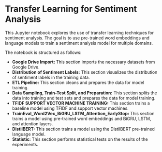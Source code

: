 # Transfer Learning for Sentiment Analysis

This Jupyter notebook explores the use of transfer learning techniques for sentiment analysis. The goal is to use pre-trained word embeddings and language models to train a sentiment analysis model for multiple domains.

The notebook is structured as follows:

* **Google Drive Import:** This section imports the necessary datasets from Google Drive.
* **Distribution of Sentiment Labels:** This section visualizes the distribution of sentiment labels in the training data.
* **ETL Pipeline:** This section cleans and prepares the data for model training.
* **Data Sampling, Train-Test Split, and Preparation:** This section splits the data into training and test sets and prepares the data for model training.
* **TFIDF SUPPORT VECTOR MACHINE TRAINING:** This section trains a baseline model using TFIDF and support vector machines.
* **TrainEval_Word2Vec_BiGRU_LSTM_Attention_EarlyStop:** This section trains a model using pre-trained word embeddings and BiGRU, LSTM, and attention layers.
* **DistilBERT:** This section trains a model using the DistilBERT pre-trained language model.
* **Statistic:** This section performs statistical tests on the results of the experiments.

